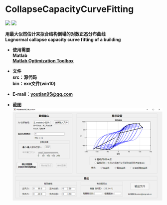 # CollapseCapacityCurveFitting

<img src="https://img.shields.io/badge/platforms-win10-brightgreen"> <b>
<img src="https://img.shields.io/badge/license-GPL(3.0)-blue"> <br>

用最大似然估计来拟合结构倒塌的对数正态分布曲线<br>
Lognormal callapse capacity curve fitting of a building

* 使用需要<br>
Matlab<br>
  [Matlab Optimization Toolbox](https://www.mathworks.com/products/optimization.html) 

* 文件<br>
  src：源代码<br>
  bin：exe文件(win10)

* E-mail：youtian95@qq.com

* 截图<br>
![image](https://github.com/youtian95/CurveSkeletons/blob/master/snapshot.png)
